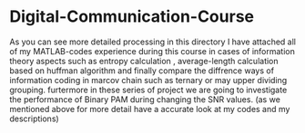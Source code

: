 # Digital-Communication-Course
As you can see more detailed processing in this directory I have attached all of my MATLAB-codes experience during this course in cases of information theory aspects such as entropy calculation , average-length calculation based on huffman algorithm and finally compare the diffrence ways of information coding in marcov chain such as ternary or may upper dividing grouping.
furtermore in these series of project we are going to investigate the performance of Binary PAM during changing the SNR values. (as we mentioned above for more detail have a accurate look at my codes and my descriptions)
